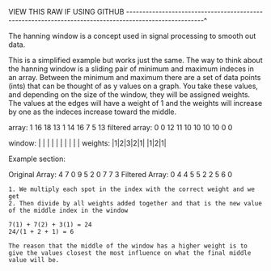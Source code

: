VIEW THIS RAW IF USING GITHUB ------------------------------------------------------------------------------------------------------^

The hanning window is a concept used in signal processing to smooth out data.

This is a simplified example but works just the same.  The way to think about the hanning window is a sliding pair of minimum and maximum
indeces in an array.  Between the minimum and maximum there are a set of data points (ints) that can be thought of as y values on a graph.
You take these values, and depending on the size of the window, they will be assigned weights.  The values at the edges will have a weight
of 1 and the weights will increase by one as the indeces increase toward the middle.

array:          1 16 18 13 1 14 16 7 5 13
filtered array: 0 0 12 11 10 10 10 10 0 0

window:   | | | | | |           | | | |
weights:  |1|2|3|2|1|           |1|2|1|

Example section:

Original Array: 
4 7 0 9 5 2 0 7 7 3 
Filtered Array: 
0 4 4 5 5 2 2 5 6 0 
    
    1. We multiply each spot in the index with the correct weight and we get  
    2. Then divide by all weights added together and that is the new value of the middle index in the window
    
    7(1) + 7(2) + 3(1) = 24
    24/(1 + 2 + 1) = 6
    
    The reason that the middle of the window has a higher weight is to give the values closest the most influence on what the final middle     value will be.
    
